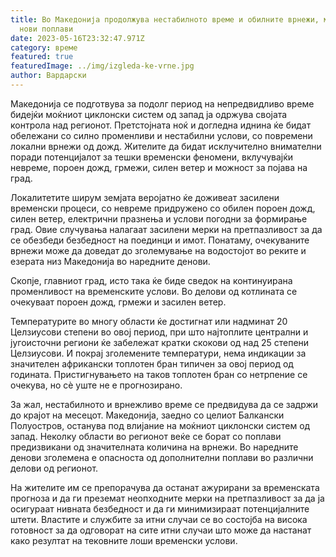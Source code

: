 ```yaml
---
title: Во Македонија продолжува нестабилното време и обилните врнежи, можни се
  нови поплави
date: 2023-05-16T23:32:47.971Z
category: време
featured: true
featuredImage: ../img/izgleda-ke-vrne.jpg
author: Вардарски
---
```

Македонија се подготвува за подолг период на непредвидливо време бидејќи моќниот циклонски систем од запад ја одржува својата контрола над регионот. Претстојната ноќ и догледна иднина ќе бидат обележани со силно променливи и нестабилни услови, со повремени локални врнежи од дожд. Жителите да бидат исклучително внимателни поради потенцијалот за тешки временски феномени, вклучувајќи невреме, пороен дожд, грмежи, силен ветер и можност за појава на град.

Локалитетите ширум земјата веројатно ќе доживеат засилени временски процеси, со невреме придружено со обилен пороен дожд, силен ветер, електрични празнења и услови погодни за формирање град. Овие случувања налагаат засилени мерки на претпазливост за да се обезбеди безбедност на поединци и имот. Понатаму, очекуваните врнежи може да доведат до зголемување на водостојот во реките и езерата низ Македонија во наредните денови.

Скопје, главниот град, исто така ќе биде сведок на континуирана променливост на временските услови. Во делови од котлината се очекуваат пороен дожд, грмежи и засилен ветер.

Температурите во многу области ќе достигнат или надминат 20 Целзиусови степени во овој период, при што најтоплите централни и југоисточни региони ќе забележат кратки скокови од над 25 степени Целзиусови. И покрај зголемените температури, нема индикации за значителен африкански топлотен бран типичен за овој период од годината. Пристигнувањето на таков топлотен бран со нетрпение се очекува, но сè уште не е прогнозирано.

За жал, нестабилното и врнежливо време се предвидува да се задржи до крајот на месецот. Македонија, заедно со целиот Балкански Полуостров, останува под влијание на моќниот циклонски систем од запад. Неколку области во регионот веќе се борат со поплави предизвикани од значителната количина на врнежи. Во наредните денови зголемена е опасноста од дополнителни поплави во различни делови од регионот.

На жителите им се препорачува да останат ажурирани за временската прогноза и да ги преземат неопходните мерки на претпазливост за да ја осигураат нивната безбедност и да ги минимизираат потенцијалните штети. Властите и службите за итни случаи се во состојба на висока готовност за да одговорат на сите итни случаи што може да настанат како резултат на тековните лоши временски услови.